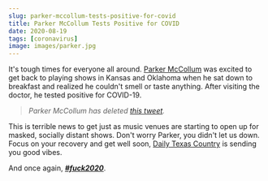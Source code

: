 ```yaml
---
slug: parker-mccollum-tests-positive-for-covid
title: Parker McCollum Tests Positive for COVID
date: 2020-08-19
tags: [coronavirus]
image: images/parker.jpg
---
```


It's tough times for everyone all around. [Parker McCollum][parker] was excited to get back to playing shows in Kansas and Oklahoma when he sat down to breakfast and realized he couldn't smell or taste anything. After visiting the doctor, he tested positive for COVID-19.

> _Parker McCollum has deleted [this tweet][tweet]._

This is terrible news to get just as music venues are starting to open up for masked, socially distant shows. Don't worry Parker, you didn't let us down. Focus on your recovery and get well soon, [Daily Texas Country][dtxc] is sending you good vibes.

And once again, [_**#fuck2020**_][2020].

[parker]: https://twitter.com/ParkerMcCollum
[2020]: https://twitter.com/hashtag/fuck2020
[dtxc]: https://twitter.com/dailytxcountry
[tweet]: https://twitter.com/ParkerMcCollum/status/1296238129142206469
